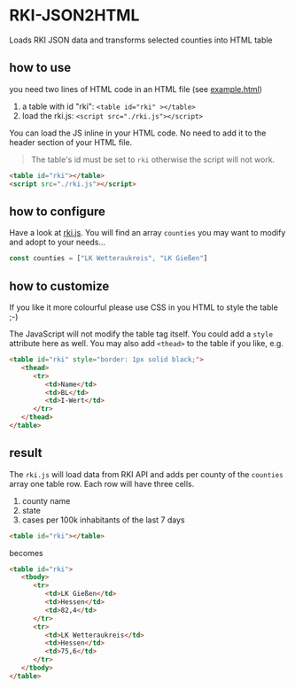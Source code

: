 # RKI-JSON2HTML

Loads RKI JSON data and transforms selected counties into HTML table

## how to use

you need two lines of HTML code in an HTML file (see [example.html](./src/example.html))

1. a table with id "rki": `<table id="rki" ></table>`
2. load the rki.js: `<script src="./rki.js"></script>`

You can load the JS inline in your HTML code. No need to add it to the header section of your HTML file.

> The table's id must be set to `rki` otherwise the script will not work.

```html
<table id="rki"></table>
<script src="./rki.js"></script>
```

## how to configure

Have a look at [rki.js](./src/rki.js). You will find an array `counties` you may want to modify and adopt to your needs...

```javascript
const counties = ["LK Wetteraukreis", "LK Gießen"]
```

## how to customize

If you like it more colourful please use CSS in you HTML to style the table ;-)

The JavaScript will not modify the table tag itself. You could add a `style` attribute here as well. You may also add `<thead>` to the table if you like, e.g.
```html
<table id="rki" style="border: 1px solid black;">
   <thead>
      <tr>
         <td>Name</td>
         <td>BL</td>
         <td>I-Wert</td>
      </tr>
   </thead>
</table>
```

## result

The `rki.js` will load data from RKI API and adds per county of the `counties` array one table row. Each row will have three cells.

1. county name
2. state
3. cases per 100k inhabitants of the last 7 days

```html
<table id="rki"></table>
```
becomes
```html
<table id="rki">
   <tbody>
      <tr>
         <td>LK Gießen</td>
         <td>Hessen</td>
         <td>82,4</td>
      </tr>
      <tr>
         <td>LK Wetteraukreis</td>
         <td>Hessen</td>
         <td>75,6</td>
      </tr>
   </tbody>
</table>
```
